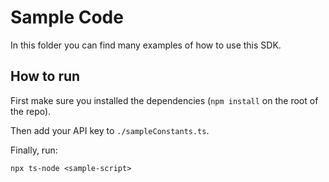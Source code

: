 # Sample Code

In this folder you can find many examples of how to use this SDK.

## How to run

First make sure you installed the dependencies (`npm install` on the root of
the repo).

Then add your API key to `./sampleConstants.ts`.

Finally, run:
```
npx ts-node <sample-script>
```
